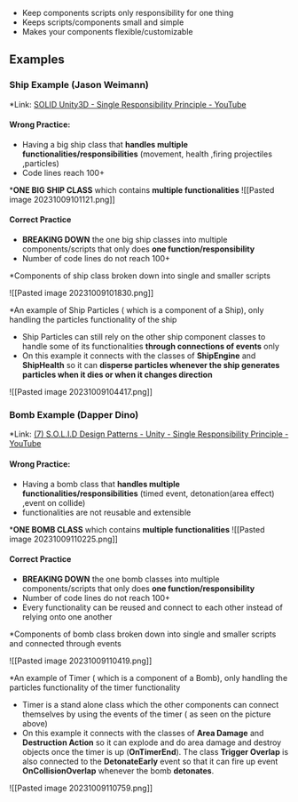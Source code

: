 * Keep components scripts only  responsibility for one thing
* Keeps scripts/components small and simple
* Makes your components flexible/customizable

## Examples

### Ship Example (Jason Weimann)
*Link: [SOLID Unity3D - Single Responsibility Principle - YouTube](https://www.youtube.com/watch?v=Eyr7_l5NMds&list=PLB5_EOMkLx_WjcjrsGUXq9wpTib3NCuqg&index=2)
#### Wrong Practice:
* Having a big ship class that **handles multiple functionalities/responsibilities** (movement, health ,firing projectiles ,particles)
* Code lines reach 100+

***ONE BIG SHIP CLASS** which contains **multiple functionalities** 
![[Pasted image 20231009101121.png]]

#### Correct Practice 
* **BREAKING DOWN** the one big ship classes into multiple components/scripts that only does **one function/responsibility**
* Number of code lines do not reach 100+

*Components of ship class broken down into single and smaller scripts

![[Pasted image 20231009101830.png]]

*An example of Ship Particles ( which is a component of a Ship), only handling the particles functionality of the ship
* Ship Particles can still rely on the other ship component classes to handle some of its functionalities **through connections of events** only
* On this example it connects with the classes of **ShipEngine** and **ShipHealth** so it can **disperse particles whenever the ship generates particles when it dies or when it changes direction**

![[Pasted image 20231009104417.png]]



### Bomb Example (Dapper Dino)
*Link: [(7) S.O.L.I.D Design Patterns - Unity - Single Responsibility Principle - YouTube](https://www.youtube.com/watch?v=f5zJ4D2E0dI&t=2s)
#### Wrong Practice:
* Having a bomb class that **handles multiple functionalities/responsibilities** (timed event, detonation(area effect) ,event on collide)
* functionalities are not reusable and extensible

***ONE BOMB CLASS** which contains **multiple functionalities** 
![[Pasted image 20231009110225.png]]

#### Correct Practice 
* **BREAKING DOWN** the one bomb classes into multiple components/scripts that only does **one function/responsibility**
* Number of code lines do not reach 100+
* Every functionality can be reused and connect to each other instead of relying onto one another

*Components of bomb class broken down into single and smaller scripts and connected through events

![[Pasted image 20231009110419.png]]

*An example of Timer ( which is a component of a Bomb), only handling the particles functionality of the timer functionality
* Timer is a stand alone class which the other components can connect themselves by using the events of the timer ( as seen on the picture above)
* On this example it connects with the classes of **Area Damage** and **Destruction Action** so it can explode and do area damage and destroy objects once the timer is up (**OnTimerEnd**). The class **Trigger Overlap** is also connected to the **DetonateEarly** event so that it can fire up event **OnCollisionOverlap** whenever the bomb **detonates**.

 ![[Pasted image 20231009110759.png]]